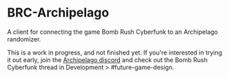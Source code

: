 # BRC-Archipelago
A client for connecting the game Bomb Rush Cyberfunk to an Archipelago randomizer.

This is a work in progress, and not finished yet. If you're interested in trying it out early, join the [Archipelago discord](https://discord.gg/8Z65BR2) and check out the Bomb Rush Cyberfunk thread in Development > #future-game-design.